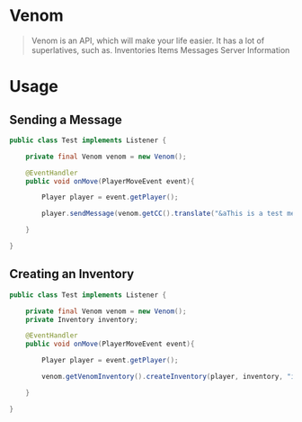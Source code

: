 # Venom

> Venom is an API, which will make your life easier. It has a lot of superlatives, such as.
> Inventories
> Items
> Messages
> Server Information 

# Usage

## Sending a Message

```java
public class Test implements Listener {

    private final Venom venom = new Venom();

    @EventHandler
    public void onMove(PlayerMoveEvent event){

        Player player = event.getPlayer();

        player.sendMessage(venom.getCC().translate("&aThis is a test message"));

    }

}

```

## Creating an Inventory

```java
public class Test implements Listener {

    private final Venom venom = new Venom();
    private Inventory inventory;

    @EventHandler
    public void onMove(PlayerMoveEvent event){

        Player player = event.getPlayer();

        venom.getVenomInventory().createInventory(player, inventory, "inventory name", 54, true);

    }

}
```
